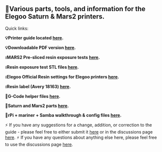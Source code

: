 ## :milky_way:Various parts, tools, and information for the Elegoo Saturn & Mars2 printers.

Quick links:

**:bulb:Printer guide located [here](MARS-r2.md).**

**:bulb:Downloadable PDF version [here](MARS-r2.pdf).**

**:droplet:MARS2 Pre-sliced resin exposure tests [here](/Resin_exposure_testing/MARS2-Presliced/).**

**:droplet:Resin exposure test STL files [here](/Resin_exposure_testing/STLs/).**

**:droplet:Elegoo Official Resin settings for Elegoo printers [here](/Tools_&_Information/ELEGOO_Resin_Settings_for_Elegoo_Printers(Official).pdf).**

**:droplet:Resin label (Avery 18163) [here](resin-label-avery18163.doc).**

**:wrench:G-Code helper files [here](/Tools_&_Information/gcode/).**

**:wrench:Saturn and Mars2 parts [here](/Parts_STLs/).**

**:wrench:rPi + mariner + Samba walkthrough & config files [here](/Tools_&_Information/my-mariner-configs/).**


:zap: If you have any suggestions for a change, addition, or correction to the guide - please feel free to either submit it [here](https://github.com/rkolbi/My_Mars2Pro_Accessories/issues/new?assignees=rkolbi&labels=&template=document-change-request.md&title=Document+Change+%2F+Document+Add) or in the discussions page [here](https://github.com/rkolbi/My_Mars2Pro_Accessories/discussions).
:zap: If you have any questions about anything else here, please feel free to use the discussions page [here](https://github.com/rkolbi/My_Mars2Pro_Accessories/discussions).
